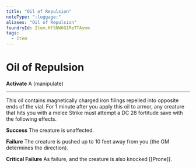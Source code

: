 ```yaml
---
title: "Oil of Repulsion"
noteType: ":luggage:"
aliases: "Oil of Repulsion"
foundryId: Item.HfSNW6GIReTTAymm
tags:
  - Item
---
```


# Oil of Repulsion

**Activate** A (manipulate)

* * *

This oil contains magnetically charged iron filings repelled into opposite ends of the vial. For 1 minute after you apply this oil to armor, any creature that hits you with a melee Strike must attempt a DC 28 fortitude save with the following effects.

**Success** The creature is unaffected.

**Failure** The creature is pushed up to 10 feet away from you (the GM determines the direction).

**Critical Failure** As failure, and the creature is also knocked [[Prone]].
